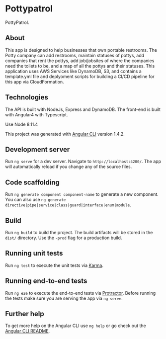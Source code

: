 # Pottypatrol
PottyPatrol.

## About
This app is designed to help businesses that own portable restrooms. The Potty company can add restrooms, maintain statuses of pottys, add companies that rent the pottys, add job/jobsites of where the companies need the toliets to be, and a map of all the pottys and their statuses. This application uses AWS Services like DynamoDB, S3, and contains a template.yml file and deplyoment scripts for building a CI/CD pipeline for this app via CloudFormation.

## Technologies
The API is built with NodeJs, Express and DynamoDB.
The front-end is built with Angular4 with Typescript.

Use Node 8.11.4

This project was generated with [Angular CLI](https://github.com/angular/angular-cli) version 1.4.2.

## Development server

Run `ng serve` for a dev server. Navigate to `http://localhost:4200/`. The app will automatically reload if you change any of the source files.

## Code scaffolding

Run `ng generate component component-name` to generate a new component. You can also use `ng generate directive|pipe|service|class|guard|interface|enum|module`.

## Build

Run `ng build` to build the project. The build artifacts will be stored in the `dist/` directory. Use the `-prod` flag for a production build.

## Running unit tests

Run `ng test` to execute the unit tests via [Karma](https://karma-runner.github.io).

## Running end-to-end tests

Run `ng e2e` to execute the end-to-end tests via [Protractor](http://www.protractortest.org/).
Before running the tests make sure you are serving the app via `ng serve`.

## Further help

To get more help on the Angular CLI use `ng help` or go check out the [Angular CLI README](https://github.com/angular/angular-cli/blob/master/README.md).
